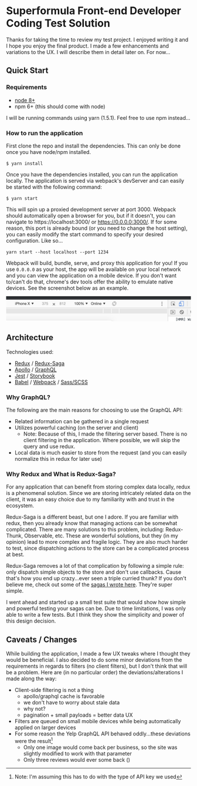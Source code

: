 # Superformula Front-end Developer Coding Test Solution

Thanks for taking the time to review my test project.  I enjoyed writing it and I hope you enjoy the final product.  I
made a few enhancements and variations to the UX.  I will describe them in detail later on.  For now...

## Quick Start

### Requirements

 - [node 8+](https://nodejs.org/en/download/)
 - npm 6+ (this should come with node)
 
 I will be running commands using yarn (1.5.1).  Feel free to use npm instead...

### How to run the application

First clone the repo and install the dependencies.  This can only be done once you have node/npm installed.

```
$ yarn install
```

Once you have the dependencies installed, you can run the application locally.  The application is served via webpack's
devServer and can easily be started with the following command:

```
$ yarn start
```

This will spin up a proxied development server at port 3000.  Webpack should automatically open a browser for you, but 
if it doesn't, you can navigate to https://localhost:3000/ or https://0.0.0.0:3000/.  If for some reason, this port is
already bound (or you need to change the host setting), you can easily modify the start command to specify your
desired configuration.  Like so...

```
yarn start --host localhost --port 1234
``` 

Webpack will build, bundle, serve, and proxy this application for you!  If you use `0.0.0.0` as your host, the app will
be available on your local network and you can view the application on a mobile device.  If you don't want to/can't do 
that, chrome's dev tools offer the ability to emulate native devices.  See the screenshot below as an example.

![Chrome Emulator](chrome-emulator.png)

## Architecture

Technologies used:

 - [Redux](https://redux.js.org/) / [Redux-Saga](https://redux-saga.js.org/)
 - [Apollo](https://www.apollographql.com/docs/react/) / [GraphQL](https://graphql.org/)
 - [Jest](https://jestjs.io/) / [Storybook](https://storybook.js.org/)
 - [Babel](https://babeljs.io/) / [Webpack](https://webpack.js.org/) / [Sass/SCSS](https://sass-lang.com/)

### Why GraphQL?

The following are the main reasons for choosing to use the GraphQL API:

- Related information can be gathered in a single request
- Utilizes powerful caching (on the server and client)
  - Note: Because of this, I made the filtering server based.  There is no client filtering in the application.  Where 
  possible, we will skip the query and use redux.
- Local data is much easier to store from the request (and you can easily normalize this in redux for later use)

### Why Redux and What is Redux-Saga?

For any application that can benefit from storing complex data locally, redux is a phenomenal solution.  Since we are 
storing intricately related data on the client, it was an easy choice due to my familiarity with and trust in the
ecosystem.

Redux-Saga is a different beast, but one I adore.  If you are familiar with redux, then you already know that managing 
actions can be somewhat complicated.  There are many solutions to this problem, including: Redux-Thunk, Observable, etc.
These are wonderful solutions, but they (in my opinion) lead to more complex and fragile logic.  They are also much 
harder to test, since dispatching actions to the store can be a complicated process at best.

Redux-Saga removes a lot of that complication by following a simple rule: only dispatch simple objects to the store and
don't use callbacks.  Cause that's how you end up crazy...ever seen a triple curried thunk?  If you don't believe me,
check out some of the [sagas I wrote here](src/store/sagas/index.js).  They're super simple.

I went ahead and started up a small test suite that would show how simple and powerful testing your sagas can be.  Due 
to time limitations, I was only able to write a few tests.  But I think they show the simplicity and power of this
design decision.

## Caveats / Changes

While building the application, I made a few UX tweaks where I thought they would be beneficial.  I also decided to do 
some minor deviations from the requirements in regards to filters (no client filters), but I don't think that will be a
problem.  Here are (in no particular order) the deviations/alterations I made along the way:

- Client-side filtering is not a thing
    - apollo/graphql cache is favorable
    - we don't have to worry about stale data
    - why not?
    - pagination + small payloads = better data UX
- Filters are queued on small mobile devices while being automatically applied on larger devices
- For some reason the Yelp GraphQL API behaved oddly...these deviations were the result[^1]
    - Only one image would come back per business, so the site was slightly modified to work with that parameter
    - Only three reviews would ever some back ()
    
    
[^1]: Note: I'm assuming this has to do with the type of API key we used

